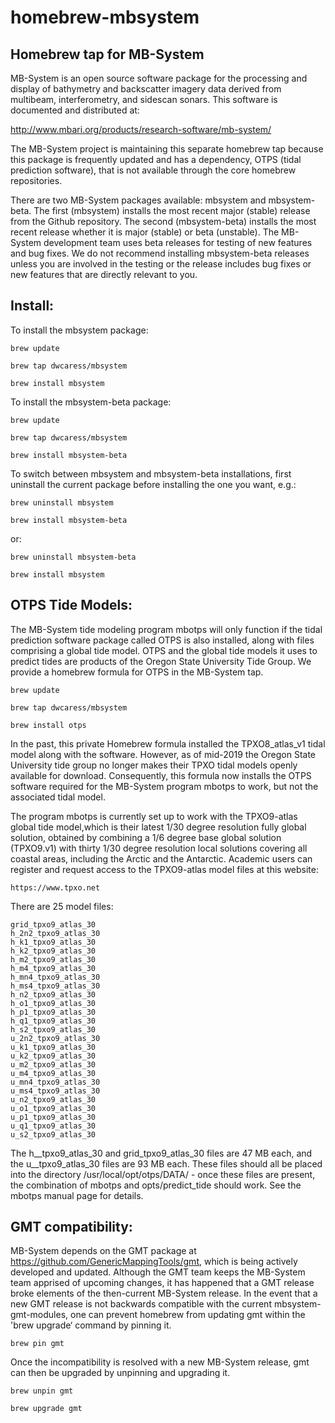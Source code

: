 # homebrew-mbsystem
## Homebrew tap for MB-System

MB-System is an open source software package for the processing and display of bathymetry and backscatter imagery data derived from multibeam, interferometry, and sidescan sonars. This software is documented and distributed at:

http://www.mbari.org/products/research-software/mb-system/

The MB-System project is maintaining this separate homebrew tap because this package is frequently updated and has a dependency, OTPS (tidal prediction software), that is not available through the core homebrew repositories. 

There are two MB-System packages available: mbsystem and mbsystem-beta. The first (mbsystem) installs the most recent major (stable) release from the Github repository. The second (mbsystem-beta) installs the most recent release whether it is major (stable) or beta (unstable). The MB-System development team uses beta releases for testing of new features and bug fixes. We do not recommend installing mbsystem-beta releases unless you are involved in the testing or the release includes bug fixes or new features that are directly relevant to you.

## Install:

To install the mbsystem package:

`brew update`

`brew tap dwcaress/mbsystem`

`brew install mbsystem`

To install the mbsystem-beta package:

`brew update`

`brew tap dwcaress/mbsystem`

`brew install mbsystem-beta`

To switch between mbsystem and mbsystem-beta installations, first uninstall the current package before installing the one you want, e.g.:

`brew uninstall mbsystem`

`brew install mbsystem-beta`

or:

`brew uninstall mbsystem-beta`

`brew install mbsystem`

## OTPS Tide Models:

The MB-System tide modeling program mbotps will only function if the tidal 
prediction software package called OTPS is also installed, along with files 
comprising a global tide model. OTPS and the global tide models it uses to 
predict tides are products of the Oregon State University Tide Group.
We provide a homebrew formula for OTPS in the MB-System tap. 

`brew update`

`brew tap dwcaress/mbsystem`

`brew install otps`

In the past, this private Homebrew formula installed the TPXO8_atlas_v1
tidal model along with the software. However, as of mid-2019 the Oregon 
State University tide group no longer makes their TPXO tidal models openly 
available for download. Consequently, this formula now installs  the OTPS 
software required for the MB-System program mbotps to work, but not the 
associated tidal model. 

The program mbotps is currently set up to work 
with the TPXO9-atlas global tide model,which is their latest 1/30 degree 
resolution fully global solution, obtained by combining  a 1/6 degree base 
global solution (TPXO9.v1) with thirty 1/30 degree resolution local solutions 
covering all coastal areas, including the Arctic and the Antarctic. 
Academic users can register and request access to the TPXO9-atlas model 
files at this website:

    https://www.tpxo.net

There are 25 model files:

    grid_tpxo9_atlas_30
    h_2n2_tpxo9_atlas_30
    h_k1_tpxo9_atlas_30
    h_k2_tpxo9_atlas_30
    h_m2_tpxo9_atlas_30
    h_m4_tpxo9_atlas_30
    h_mn4_tpxo9_atlas_30
    h_ms4_tpxo9_atlas_30
    h_n2_tpxo9_atlas_30
    h_o1_tpxo9_atlas_30
    h_p1_tpxo9_atlas_30
    h_q1_tpxo9_atlas_30
    h_s2_tpxo9_atlas_30
    u_2n2_tpxo9_atlas_30
    u_k1_tpxo9_atlas_30
    u_k2_tpxo9_atlas_30
    u_m2_tpxo9_atlas_30
    u_m4_tpxo9_atlas_30
    u_mn4_tpxo9_atlas_30
    u_ms4_tpxo9_atlas_30
    u_n2_tpxo9_atlas_30
    u_o1_tpxo9_atlas_30
    u_p1_tpxo9_atlas_30
    u_q1_tpxo9_atlas_30
    u_s2_tpxo9_atlas_30

The h__tpxo9_atlas_30 and grid_tpxo9_atlas_30 files are 47 MB each, and 
the u__tpxo9_atlas_30 files are 93 MB each. These files should all be 
placed into the directory /usr/local/opt/otps/DATA/ - once these files 
are present, the combination of mbotps and opts/predict_tide should work. 
See the mbotps manual page for details.

## GMT compatibility:

MB-System depends on the GMT package at https://github.com/GenericMappingTools/gmt, which is being actively developed and updated. Although the GMT team keeps the MB-System team apprised of upcoming changes, it has happened that a GMT release broke elements of the then-current MB-System release. In the event that a new GMT release is not backwards compatible with the current mbsystem-gmt-modules, one can prevent homebrew from updating gmt within the 'brew upgrade‘ command by pinning it.

`brew pin gmt`

Once the incompatibility is resolved with a new MB-System release, gmt can then be upgraded by unpinning and upgrading it.

`brew unpin gmt`

`brew upgrade gmt`
